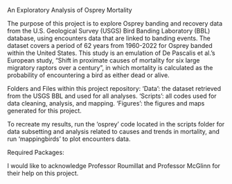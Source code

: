An Exploratory Analysis of Osprey Mortality

The purpose of this project is to explore Osprey banding and recovery data from 
the U.S. Geological Survey (USGS) Bird Banding Laboratory (BBL) database, using 
encounters data that are linked to banding events. The dataset covers a period 
of 62 years from 1960-2022 for Osprey banded within the United States. This 
study is an emulation of De Pascalis et al.’s European study, “Shift in 
proximate causes of mortality for six large migratory raptors over a century”, 
in which mortality is calculated as the probability of encountering a bird as 
either dead or alive. 

Folders and Files within this project repository:
‘Data’: the dataset retrieved from the USGS BBL and used for all analyses.
‘Scripts’: all codes used for data cleaning, analysis, and mapping.
‘Figures’: the figures and maps generated for this project.

To recreate my results, run the ‘osprey’ code located in the scripts folder for 
data subsetting and analysis related to causes and trends in mortality, and run 
‘mappingbirds’ to plot encounters data.

Required Packages: 

I would like to acknowledge Professor Roumillat and Professor McGlinn for their 
help on this project.




